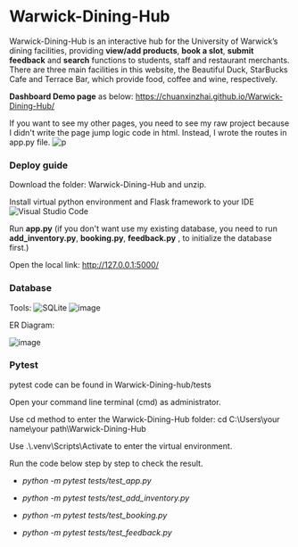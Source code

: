 # Warwick-Dining-Hub
Warwick-Dining-Hub is an interactive hub for the University of Warwick’s dining facilities, providing **view/add products**, **book a slot**, **submit feedback** and **search** functions to students, staff and restaurant merchants. There are three main facilities in this website, the Beautiful Duck, StarBucks Cafe and Terrace Bar, which provide food, coffee and wine, respectively.

**Dashboard Demo page** as below: https://chuanxinzhai.github.io/Warwick-Dining-Hub/

If you want to see my other pages, you need to see my raw project because I didn't write the page jump logic code in html. Instead, I wrote the routes in app.py file.
![p](https://github.com/ChuanxinZhai/Warwick-Dining-Hub/assets/94314784/e0f729af-e12a-469b-b247-1030aeed4c66)


### Deploy guide
Download the folder: Warwick-Dining-Hub and unzip.


Install virtual python environment and Flask framework to your IDE ![Visual Studio Code](https://img.shields.io/badge/-Visual%20Studio%20Code-007ACC?style=flat-square&logo=visualstudiocode&logoColor=white)

Run **app.py** (if you don't want use my existing database, you need to run **add_inventory.py**, **booking.py**, **feedback.py** , to initialize the database first.)

Open the local link: http://127.0.0.1:5000/

### Database

Tools: ![SQLite](https://img.shields.io/badge/-SQLite-003B57?style=flat-square&logo=sqlite&logoColor=white)
![image](https://github.com/ChuanxinZhai/Warwick-Dining-Hub/assets/94314784/42bb69e0-a91b-42a7-9bde-96283744fd42)


ER Diagram:

![image](https://github.com/ChuanxinZhai/Warwick-Dining-Hub/assets/94314784/670a2f1d-61f4-4e01-8025-cbf99bd85e4c)


### Pytest
pytest code can be found in Warwick-Dining-hub/tests

Open your command line terminal (cmd) as administrator.

Use cd method to enter the Warwick-Dining-Hub folder: cd C:\Users\your name\your path\Warwick-Dining-Hub

Use .\\.venv\Scripts\Activate to enter the virtual environment.

Run the code below step by step to check the result.

- _python -m pytest tests/test_app.py_

- _python -m pytest tests/test_add_inventory.py_

- _python -m pytest tests/test_booking.py_

- _python -m pytest tests/test_feedback.py_

